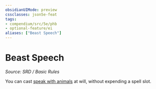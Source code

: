 ```yaml
---
obsidianUIMode: preview
cssclasses: json5e-feat
tags:
- compendium/src/5e/phb
- optional-feature/ei
aliases: ["Beast Speech"]
---
```

# Beast Speech
*Source: SRD / Basic Rules*  

You can cast [speak with animals](compendium/spells/speak-with-animals.md) at will, without expending a spell slot.